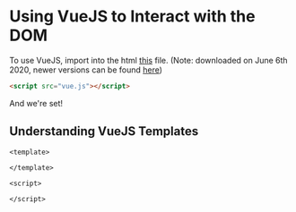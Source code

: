 # Using VueJS to Interact with the DOM

To use VueJS, import into the html [this](https://github.com/hungrypc/notes/tree/master/root/vuejs/vue.js) file. (Note: downloaded on June 6th 2020, newer versions can be found [here](https://vuejs.org/v2/guide/installation.html))

```html
<script src="vue.js"></script>
```
And we're set!

## Understanding VueJS Templates

```vue
<template>

</template>

<script>

</script>
```